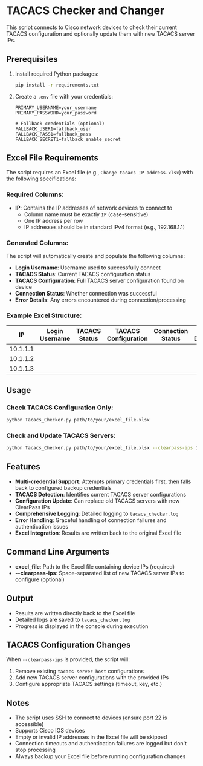 # TACACS Checker and Changer

This script connects to Cisco network devices to check their current TACACS configuration and optionally update them with new TACACS server IPs.

## Prerequisites

1. Install required Python packages:
   ```bash
   pip install -r requirements.txt
   ```

2. Create a `.env` file with your credentials:
   ```
   PRIMARY_USERNAME=your_username
   PRIMARY_PASSWORD=your_password
   
   # Fallback credentials (optional)
   FALLBACK_USER1=fallback_user
   FALLBACK_PASS1=fallback_pass
   FALLBACK_SECRET1=fallback_enable_secret
   ```

## Excel File Requirements

The script requires an Excel file (e.g., `Change tacacs IP address.xlsx`) with the following specifications:

### Required Columns:
- **IP**: Contains the IP addresses of network devices to connect to
  - Column name must be exactly `IP` (case-sensitive)
  - One IP address per row
  - IP addresses should be in standard IPv4 format (e.g., 192.168.1.1)

### Generated Columns:
The script will automatically create and populate the following columns:
- **Login Username**: Username used to successfully connect
- **TACACS Status**: Current TACACS configuration status
- **TACACS Configuration**: Full TACACS server configuration found on device
- **Connection Status**: Whether connection was successful
- **Error Details**: Any errors encountered during connection/processing

### Example Excel Structure:
| IP          | Login Username | TACACS Status | TACACS Configuration | Connection Status | Error Details |
|-------------|----------------|---------------|---------------------|-------------------|---------------|
| 10.1.1.1    |                |               |                     |                   |               |
| 10.1.1.2    |                |               |                     |                   |               |
| 10.1.1.3    |                |               |                     |                   |               |

## Usage

### Check TACACS Configuration Only:
```bash
python Tacacs_Checker.py path/to/your/excel_file.xlsx
```

### Check and Update TACACS Servers:
```bash
python Tacacs_Checker.py path/to/your/excel_file.xlsx --clearpass-ips 10.1.1.100 10.1.1.101
```

## Features

- **Multi-credential Support**: Attempts primary credentials first, then falls back to configured backup credentials
- **TACACS Detection**: Identifies current TACACS server configurations
- **Configuration Update**: Can replace old TACACS servers with new ClearPass IPs
- **Comprehensive Logging**: Detailed logging to `tacacs_checker.log`
- **Error Handling**: Graceful handling of connection failures and authentication issues
- **Excel Integration**: Results are written back to the original Excel file

## Command Line Arguments

- **excel_file**: Path to the Excel file containing device IPs (required)
- **--clearpass-ips**: Space-separated list of new TACACS server IPs to configure (optional)

## Output

- Results are written directly back to the Excel file
- Detailed logs are saved to `tacacs_checker.log`
- Progress is displayed in the console during execution

## TACACS Configuration Changes

When `--clearpass-ips` is provided, the script will:
1. Remove existing `tacacs-server host` configurations
2. Add new TACACS server configurations with the provided IPs
3. Configure appropriate TACACS settings (timeout, key, etc.)

## Notes

- The script uses SSH to connect to devices (ensure port 22 is accessible)
- Supports Cisco IOS devices
- Empty or invalid IP addresses in the Excel file will be skipped
- Connection timeouts and authentication failures are logged but don't stop processing
- Always backup your Excel file before running configuration changes